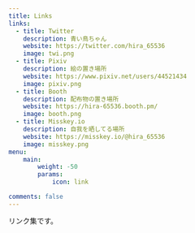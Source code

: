 ```yaml
---
title: Links
links:
  - title: Twitter
    description: 青い鳥ちゃん
    website: https://twitter.com/hira_65536
    image: twi.png
  - title: Pixiv
    description: 絵の置き場所
    website: https://www.pixiv.net/users/44521434
    image: pixiv.png
  - title: Booth
    description: 配布物の置き場所
    website: https://hira-65536.booth.pm/
    image: booth.png
  - title: Misskey.io
    description: 自我を晒してる場所
    website: https://misskey.io/@hira_65536
    image: misskey.png
menu:
    main: 
        weight: -50
        params:
            icon: link

comments: false
---
```


リンク集です。
